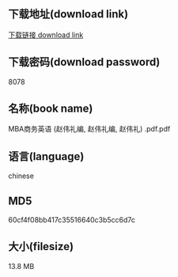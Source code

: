 ## 下载地址(download link)
[下载链接 download link](https://voluble-croquembouche-d321dc.netlify.app/?s=MBA%E5%95%86%E5%8A%A1%E8%8B%B1%E8%AF%AD+%28%E8%B5%B5%E4%BC%9F%E7%A4%BC%E7%BC%96%2C+%E8%B5%B5%E4%BC%9F%E7%A4%BC%E7%BC%96%2C+%E8%B5%B5%E4%BC%9F%E7%A4%BC%29+.pdf)

## 下载密码(download password)
8078

## 名称(book name)
MBA商务英语 (赵伟礼编, 赵伟礼编, 赵伟礼) .pdf.pdf

## 语言(language)
chinese

## MD5
60cf4f08bb417c35516640c3b5cc6d7c

## 大小(filesize)
13.8 MB
